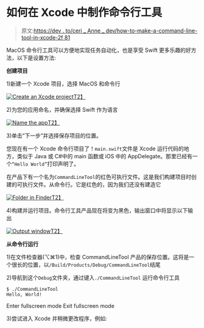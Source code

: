 # 如何在 Xcode 中制作命令行工具

> 原文:[https://dev . to/ceri _ Anne _ dev/how-to-make-a-command-line-tool-in-xcode-2f 81](https://dev.to/ceri_anne_dev/how-to-make-a-command-line-tool-in-xcode-2f81)

MacOS 命令行工具可以方便地实现任务自动化，也是享受 Swift 更多乐趣的好方法，以下是设置方法:

**创建项目**

1)新建一个 Xcode 项目，选择 MacOS 和命令行

[![Create an Xcode project](../Images/698d59039a7e4f33e5344994bf6e1111.png)T2】](https://res.cloudinary.com/practicaldev/image/fetch/s--3E9VgJjn--/c_limit%2Cf_auto%2Cfl_progressive%2Cq_auto%2Cw_880/http://ceri-anne.co.uk/wp-content/uploads/2018/08/Picture1-300x216.png)

2)为您的应用命名，并确保选择 Swift 作为语言

[![Name the app](../Images/586d2c7769bd1bb4c8348fe9a4793009.png)T2】](https://res.cloudinary.com/practicaldev/image/fetch/s--Oepqtrz4--/c_limit%2Cf_auto%2Cfl_progressive%2Cq_auto%2Cw_880/http://ceri-anne.co.uk/wp-content/uploads/2018/08/Screen-Shot-2018-08-31-at-15.59.05-300x216.png)

3)单击“下一步”并选择保存项目的位置。

您现在有一个 Xcode 命令行项目了！`main.swift`文件是 Xcode 运行代码的地方，类似于 Java 或 C#中的 main 函数或 iOS 中的 AppDelegate。那里已经有一个`“Hello World”`打印声明了。

在产品下有一个名为`CommandLineTool`的红色可执行文件。这是我们构建项目时创建的可执行文件。从命令行。它是红色的，因为我们还没有建造它

[![Folder in Finder](../Images/ed026effc1f91acc195832523a4e97cf.png)T2】](https://res.cloudinary.com/practicaldev/image/fetch/s--slYCDSGe--/c_limit%2Cf_auto%2Cfl_progressive%2Cq_auto%2Cw_880/http://ceri-anne.co.uk/wp-content/uploads/2018/08/Screen-Shot-2018-08-31-at-16.00.10-300x159.png)

4)构建并运行项目。命令行工具产品现在将变为黑色，输出窗口中将显示以下输出

[![Output window](../Images/8ca36b1887614b2785abcb9682c6556e.png)T2】](https://res.cloudinary.com/practicaldev/image/fetch/s--96B3ea3X--/c_limit%2Cf_auto%2Cfl_progressive%2Cq_auto%2Cw_880/http://ceri-anne.co.uk/wp-content/uploads/2018/08/Picture3-300x97.png)

**从命令行运行**

1)在文件检查器(⌥⌘1)中，检查 CommandLineTool 产品的保存位置。这将是一个很长的位置，以`/Build/Products/Debug/CommandLineTool`结尾

2)导航到这个`Debug`文件夹，通过键入`./CommandLineTool`
运行命令行工具

```
$ ./CommandLineTool
Hello, World! 
```

Enter fullscreen mode Exit fullscreen mode

3)尝试进入 Xcode 并稍微更改程序，例如: